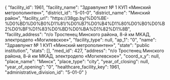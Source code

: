 {
    "facility_id": 1961,
    "facility_name": "Здравпункт № 1 КУП «Минский метрополинтен»",
    "district_id": "5-01-0",
    "district_name": "Минский район",
    "facility_url": "https:\/\/38gp.by\/%D0%BE-%D0%BD%D0%B0%D1%81\/%D0%B7%D0%B4%D1%80%D0%B0%D0%B2%D0%BF%D1%83%D0%BD%D0%BA%D1%82%D1%8B",
    "facility_address": "п\/о Тростенец Минского района, 8-й км МКАД, электродепо «Могилевское»",
    "facility_type": null,
    "ap_1": "0",
    "name": "Здравпункт № 1 КУП «Минский метрополинтен»",
    "state": "public institution",
    "stats": [],
    "med_id": 427,
    "address": "п\/о Тростенец Минского района, 8-й км МКАД, электродепо «Могилевское»",
    "coord_x_y": null,
    "place_name": "Минск",
    "place_type": "city",
    "year_of_closing": null,
    "year_of_opening": "0",
    "healthcare_facility_key": 1961,
    "administrative_division_id": "5-01-0"
}